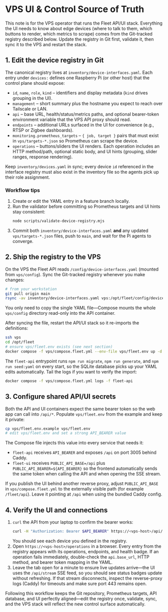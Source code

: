 # VPS UI & Control Source of Truth

This note is for the VPS operator that runs the Fleet API/UI stack. Everything the UI needs to know about edge devices (where to talk to them, which buttons to render, which metrics to scrape) comes from the Git-tracked registry described below. Update the registry in Git first, validate it, then sync it to the VPS and restart the stack.

## 1. Edit the device registry in Git

The canonical registry lives at `inventory/device-interfaces.yaml`. Each entry under `devices:` defines one Raspberry Pi (or other host) that the control plane should expose:

- `id`, `name`, `role`, `kind` – identifiers and display metadata (`kind` drives grouping in the UI).
- `management` – short summary plus the hostname you expect to reach over Tailscale or LAN.
- `api` – base URL, health/status/metrics paths, and optional bearer-token environment variable that the VPS API proxy should read.
- `endpoints` – additional URLs surfaced in the UI for convenience (e.g., RTSP or Zigbee dashboards).
- `monitoring.prometheus_targets` – `{ job, target }` pairs that must exist in `vps/targets-*.json` so Prometheus can scrape the device.
- `operations` – buttons/sliders the UI renders. Each operation includes an HTTP method/path, optional static body, and UI hints (grouping, slider ranges, response rendering).

Keep `inventory/devices.yaml` in sync; every device `id` referenced in the interface registry must also exist in the inventory file so the agents pick up their role assignment.

### Workflow tips

1. Create or edit the YAML entry in a feature branch locally.
2. Run the validator before committing so Prometheus targets and UI hints stay consistent:
   ```bash
   node scripts/validate-device-registry.mjs
   ```
3. Commit both `inventory/device-interfaces.yaml` **and** any updated `vps/targets-*.json` files, push to `main`, and wait for the Pi agents to converge.

## 2. Ship the registry to the VPS

On the VPS the Fleet API reads `/config/device-interfaces.yaml` (mounted from `vps/config`). Sync the Git-tracked registry whenever you make changes:

```bash
# from your workstation
git pull origin main
rsync -av inventory/device-interfaces.yaml vps:/opt/fleet/config/device-interfaces.yaml
```

You only need to copy the single YAML file—Compose mounts the whole `vps/config` directory read-only into the API container.

After syncing the file, restart the API/UI stack so it re-imports the definitions:

```bash
ssh vps
cd /opt/fleet
# ensure vps/fleet.env exists (see next section)
docker compose -f vps/compose.fleet.yml --env-file vps/fleet.env up -d fleet-api fleet-worker fleet-ui
```

The `fleet-api` entrypoint runs `npm run migrate`, `npm run generate`, and `npm run seed:yaml` on every start, so the SQLite database picks up your YAML edits automatically. Tail the logs if you want to verify the import:

```bash
docker compose -f vps/compose.fleet.yml logs -f fleet-api
```

## 3. Configure shared API/UI secrets

Both the API and UI containers expect the same bearer token so the web app can call into `/api/*`. Populate `vps/fleet.env` from the example and keep it private:

```bash
cp vps/fleet.env.example vps/fleet.env
# edit vps/fleet.env and set a strong API_BEARER value
```

The Compose file injects this value into every service that needs it:

- `fleet-api` receives `API_BEARER` and exposes `/api` on port 3005 behind Caddy.
- `fleet-ui` receives `PUBLIC_API_BASE=/api` plus `PUBLIC_API_BEARER=${API_BEARER}` so the frontend automatically sends the same token when calling the API and when opening the SSE stream.

If you publish the UI behind another reverse proxy, adjust `PUBLIC_API_BASE` in `vps/compose.fleet.yml` to the externally visible path (for example `/fleet/api`). Leave it pointing at `/api` when using the bundled Caddy config.

## 4. Verify the UI and connections

1. `curl` the API from your laptop to confirm the bearer works:
   ```bash
   curl -H "Authorization: Bearer $API_BEARER" https://<vps-host>/api/devices
   ```
   You should see each device you defined in the registry.
2. Open `https://<vps-host>/operations` in a browser. Every entry from the registry appears with its operations, endpoints, and health badge. If an operation fails immediately, double-check the `api.base_url`, HTTP method, and bearer token mapping in the YAML.
3. Leave the tab open for a minute to ensure live updates arrive—the UI uses the `/api/stream` SSE feed, so you should see status badges update without refreshing. If that stream disconnects, inspect the reverse-proxy logs (Caddy) for timeouts and make sure port 443 remains open.

Following this workflow keeps the Git repository, Prometheus targets, API database, and UI perfectly aligned—edit the registry once, validate, sync, and the VPS stack will reflect the new control surface automatically.
